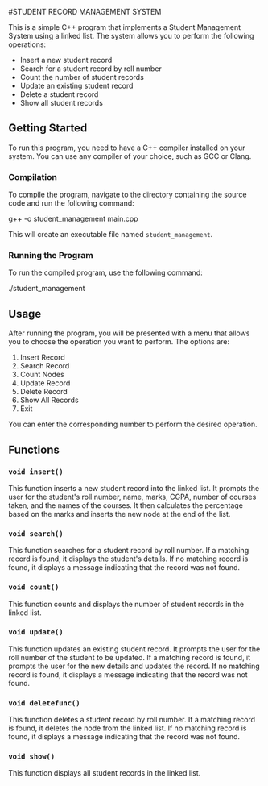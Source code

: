 #STUDENT RECORD MANAGEMENT SYSTEM


This is a simple C++ program that implements a Student Management System using a linked list. The system allows you to perform the following operations:
- Insert a new student record
- Search for a student record by roll number
- Count the number of student records
- Update an existing student record
- Delete a student record
- Show all student records


## Getting Started

To run this program, you need to have a C++ compiler installed on your system. You can use any compiler of your choice, such as GCC or Clang.

### Compilation

To compile the program, navigate to the directory containing the source code and run the following command:


g++ -o student_management main.cpp


This will create an executable file named `student_management`.

### Running the Program

To run the compiled program, use the following command:


./student_management


## Usage

After running the program, you will be presented with a menu that allows you to choose the operation you want to perform. The options are:

1. Insert Record
2. Search Record
3. Count Nodes
4. Update Record
5. Delete Record
6. Show All Records
0. Exit

You can enter the corresponding number to perform the desired operation.

## Functions

### `void insert()`

This function inserts a new student record into the linked list. It prompts the user for the student's roll number, name, marks, CGPA, number of courses taken, and the names of the courses. It then calculates the percentage based on the marks and inserts the new node at the end of the list.

### `void search()`

This function searches for a student record by roll number. If a matching record is found, it displays the student's details. If no matching record is found, it displays a message indicating that the record was not found.

### `void count()`

This function counts and displays the number of student records in the linked list.

### `void update()`

This function updates an existing student record. It prompts the user for the roll number of the student to be updated. If a matching record is found, it prompts the user for the new details and updates the record. If no matching record is found, it displays a message indicating that the record was not found.

### `void deletefunc()`

This function deletes a student record by roll number. If a matching record is found, it deletes the node from the linked list. If no matching record is found, it displays a message indicating that the record was not found.

### `void show()`

This function displays all student records in the linked list.
